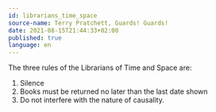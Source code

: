 ```yaml
---
id: librarians_time_space
source-name: Terry Pratchett, Guards! Guards!
date: 2021-08-15T21:44:33+02:00
published: true
language: en
---
```

The three rules of the Librarians of Time and Space are:
1. Silence
2. Books must be returned no later than the last date shown
3. Do not interfere with the nature of causality.

